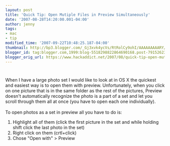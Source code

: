 ```yaml
---
layout: post
title: 'Quick Tip: Open Mutiple Files in Preview Simultaneously'
date: '2007-08-28T14:20:00.001-04:00'
author: jenny
tags:
- mac
- tip
modified_time: '2007-09-22T10:48:25.187-04:00'
thumbnail: http://bp3.blogger.com/_Gj3xvk4ycVs/RtRolCy9ohI/AAAAAAAAARY/SOZwGO-25eI/s72-c/ishot-1.jpg
blogger_id: tag:blogger.com,1999:blog-5518298822864690168.post-7915262359002976347
blogger_orig_url: https://www.hackaddict.net/2007/08/quick-tip-open-mutiple-files-in-preview.html
---
```


<a onblur="try {parent.deselectBloggerImageGracefully();} catch(e) {}" href="http://bp3.blogger.com/_Gj3xvk4ycVs/RtRolCy9ohI/AAAAAAAAARY/SOZwGO-25eI/s1600-h/ishot-1.jpg"><img style="margin: 0px auto 10px; display: block; text-align: center; cursor: pointer;" src="http://bp3.blogger.com/_Gj3xvk4ycVs/RtRolCy9ohI/AAAAAAAAARY/SOZwGO-25eI/s320/ishot-1.jpg" alt="" id="BLOGGER_PHOTO_ID_5103819263332688402" border="0" /></a><br />When I have a large photo set I would like to look at in OS X the quickest and easiest way is to open them with preview.  Unfortunately, when you click on one picture that is in the same folder as the rest of the pictures, Preview doesn't automatically recognize the photo is a part of a set and let you scroll through them all at once (you have to open each one individually).<br /><br />To open photos as a set in preview all you have to do is:<ol><li>Highlight all of them (click the first picture in the set and while holding shift click the last photo in the set)</li><li>Right click on them (crtl+click)</li><li>Chose "Open with" > Preview<br /></li></ol><a onblur="try {parent.deselectBloggerImageGracefully();} catch(e) {}" href="http://bp2.blogger.com/_Gj3xvk4ycVs/RtRo9yy9oiI/AAAAAAAAARg/XGZRhHyfVKo/s1600-h/ishot-2.jpg"><img style="margin: 0px auto 10px; display: block; text-align: center; cursor: pointer;" src="http://bp2.blogger.com/_Gj3xvk4ycVs/RtRo9yy9oiI/AAAAAAAAARg/XGZRhHyfVKo/s320/ishot-2.jpg" alt="" id="BLOGGER_PHOTO_ID_5103819688534450722" border="0" /></a>